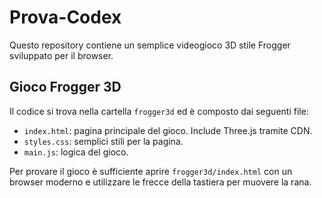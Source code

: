 # Prova-Codex

Questo repository contiene un semplice videogioco 3D stile Frogger sviluppato per il browser.

## Gioco Frogger 3D

Il codice si trova nella cartella `frogger3d` ed è composto dai seguenti file:

- `index.html`: pagina principale del gioco. Include Three.js tramite CDN.
- `styles.css`: semplici stili per la pagina.
- `main.js`: logica del gioco.

Per provare il gioco è sufficiente aprire `frogger3d/index.html` con un browser moderno e utilizzare le frecce della tastiera per muovere la rana.
